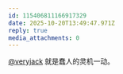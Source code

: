 ```yaml
---
id: 115406811166917329
date: 2025-10-20T13:49:47.971Z
reply: true
media_attachments: 0
---
```


<p><span class="h-card" translate="no"><a href="https://mastodon.social/@veryjack" class="u-url mention" rel="nofollow noopener" target="_blank">@<span>veryjack</span></a></span> 就是蠢人的灵机一动。</p>
